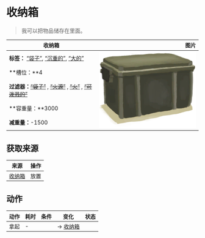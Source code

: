 # 收纳箱  
> 我可以把物品储存在里面。  
  
  收纳箱  |   图片   
 ----  |  ----:   
 **标签：**	[“袋子”](tag_Bag.md), [“沉重的”](tag_Heavy.md), [“大的”](tag_Large.md)<br><br>**槽位：**4<br><br>**过滤器：**~~[“袋子”](tag_Bag.md)~~ , ~~[“火源”](tag_FireSource.md)~~ , ~~[“火”](tag_Fire.md)~~ , ~~[“可泼溅的”](tag_Spillable.md)~~<br><br>**容重量：**3000<br><br>**减重量：**-1500  |  ![](Sprite/Trunk.png)   
  
## 获取来源  
来源  |  操作  
----  |  ----  
[收纳箱](Trunk.md)  |  放置  
## 动作  
动作  |  耗时  |  条件  |  变化  |  状态  
----  |  ----  |  ----  |  ----  |  ----  
拿起<br>  |  -  |    |  → [收纳箱](Trunk.md)<br>  |    
